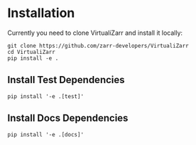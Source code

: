 # Installation

Currently you need to clone VirtualiZarr and install it locally:

```shell
git clone https://github.com/zarr-developers/VirtualiZarr
cd VirtualiZarr
pip install -e .
```


## Install Test Dependencies

```shell
pip install '-e .[test]'
```


## Install Docs Dependencies

```shell
pip install '-e .[docs]'
```
